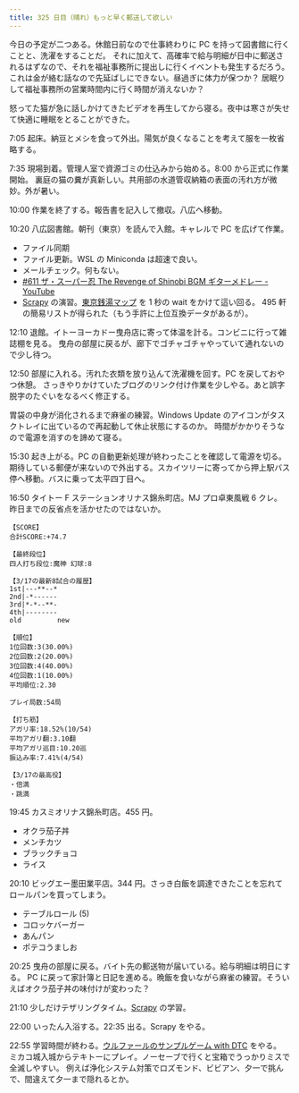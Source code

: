 ```yaml
---
title: 325 日目（晴れ）もっと早く郵送して欲しい
---
```


今日の予定が二つある。休館日前なので仕事終わりに PC を持って図書館に行くことと、洗濯をすることだ。
それに加えて、高確率で給与明細が日中に郵送されるはずなので、それを福祉事務所に提出しに行くイベントも発生するだろう。
これは金が絡む話なので先延ばしにできない。昼過ぎに体力が保つか？ 居眠りして福祉事務所の営業時間内に行く時間が消えないか？

怒ってた猫が急に話しかけてきたビデオを再生してから寝る。夜中は寒さが失せて快適に睡眠をとることができた。

7:05 起床。納豆とメシを食って外出。陽気が良くなることを考えて服を一枚省略する。

7:35 現場到着。管理人室で資源ゴミの仕込みから始める。8:00 から正式に作業開始。
裏庭の猫の糞が真新しい。共用部の水道管収納箱の表面の汚れ方が微妙。外が暑い。

10:00 作業を終了する。報告書を記入して撤収。八広へ移動。

10:20 八広図書館。朝刊（東京）を読んで入館。キャレルで PC を広げて作業。

* ファイル同期
* ファイル更新。WSL の Miniconda は超速で良い。
* メールチェック。何もない。
* [&#x23;611 ザ・スーパー忍 The Revenge of Shinobi BGM ギターメドレー - YouTube](https://www.youtube.com/watch?v=tijdcaoLHaQ)
* [Scrapy] の演習。[東京銭湯マップ](https://www.1010.or.jp/map/item) を 1 秒の wait をかけて這い回る。
  495 軒の簡易リストが得られた（もう手許に上位互換データがあるが）。

12:10 退館。イトーヨーカドー曳舟店に寄って体温を計る。コンビニに行って雑誌棚を見る。
曳舟の部屋に戻るが、廊下でゴチャゴチャやっていて通れないので少し待つ。

12:50 部屋に入れる。汚れた衣類を放り込んて洗濯機を回す。PC を戻しておやつ休憩。
さっきやりかけていたブログのリンク付け作業を少しやる。あと誤字脱字のたぐいをなるべく修正する。

胃袋の中身が消化されるまで麻雀の練習。Windows Update のアイコンがタスクトレイに出ているので再起動して休止状態にするのか。
時間がかかりそうなので電源を消すのを諦めて寝る。

15:30 起き上がる。PC の自動更新処理が終わったことを確認して電源を切る。
期待している郵便が来ないので外出する。スカイツリーに寄ってから押上駅バス停へ移動。バスに乗って太平四丁目へ。

16:50 タイトー F ステーションオリナス錦糸町店。MJ プロ卓東風戦 6 クレ。
昨日までの反省点を活かせたのではないか。

```text
【SCORE】
合計SCORE:+74.7

【最終段位】
四人打ち段位:魔神 幻球:8

【3/17の最新8試合の履歴】
1st|---**--*
2nd|-*------
3rd|*-*--**-
4th|--------
old         new

【順位】
1位回数:3(30.00%)
2位回数:2(20.00%)
3位回数:4(40.00%)
4位回数:1(10.00%)
平均順位:2.30

プレイ局数:54局

【打ち筋】
アガリ率:18.52%(10/54)
平均アガリ翻:3.10翻
平均アガリ巡目:10.20巡
振込み率:7.41%(4/54)

【3/17の最高役】
・倍満
・跳満
```

19:45 カスミオリナス錦糸町店。455 円。

* オクラ茄子丼
* メンチカツ
* ブラックチョコ
* ライス

20:10 ビッグエー墨田業平店。344 円。さっき白飯を調達できたことを忘れてロールパンを買ってしまう。

* テーブルロール (5)
* コロッケバーガー
* あんパン
* ポテコうましお

20:25 曳舟の部屋に戻る。バイト先の郵送物が届いている。給与明細は明日にする。
PC に戻って家計簿と日記を進める。晩飯を食いながら麻雀の練習。そういえばオクラ茄子丼の味付けが変わった？

21:10 少しだけテザリングタイム。[Scrapy] の学習。

22:00 いったん入浴する。22:35 出る。Scrapy をやる。

22:55 学習時間が終わる。[ウルファールのサンプルゲーム with DTC][bshf21b] をやる。
ミカコ城入城からテキトーにプレイ。ノーセーブで行くと宝箱でうっかりミスで全滅しやすい。
例えば浄化システム対策でロズモンド、ビビアン、夕一で挑んで、間違えて夕一まで隠れるとか。

[bshf21b]: https://wodifes.net/game/show/446
[scrapy]: https://scrapy.org/
